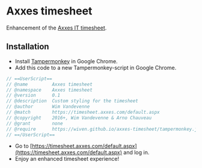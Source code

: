 # Axxes timesheet
Enhancement of the [Axxes IT timesheet](https://timesheet.axxes.com/default.aspx).

## Installation
- Install [Tampermonkey](https://chrome.google.com/webstore/detail/tampermonkey/dhdgffkkebhmkfjojejmpbldmpobfkfo) in Google Chrome.<br />
- Add this code to a new Tampermonkey-script in Google Chrome.
```js
// ==UserScript==
// @name         Axxes timesheet
// @namespace    Axxes timesheet
// @version      0.1
// @description  Custom styling for the timesheet
// @author       Wim Vandevenne
// @match        https://timesheet.axxes.com/default.aspx
// @copyright    2016+, Wim Vandevenne & Arno Chauveau
// @grant        none
// @require      https://wiven.github.io/axxes-timesheet/tampermonkey.js
// ==/UserScript==

```
- Go to [https://timesheet.axxes.com/default.aspx](https://timesheet.axxes.com/default.aspx) and log in.
- Enjoy an enhanced timesheet experience!
